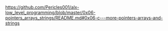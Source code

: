 https://github.com/Pericles001/alx-low_level_programming/blob/master/0x06-pointers_arrays_strings/README.md#0x06-c---more-pointers-arrays-and-strings
